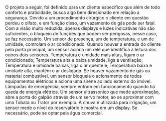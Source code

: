 O projeto a seguir, foi definido para um cliente específico que além de todo conforto e praticidade, busca algo bem direcionado em relação a segurança.
Devido a um procedimento cirúrgico o cliente em questão perdeu o olfato, e em função disso, um vazamento de gás pode ser fatal. 
Com a visão muito reduzida, apenas displays e luzes indicativas não são suficientes, o bloqueio de funções que podem ser perigosas, nesse caso, se faz necessário.
Um sensor de presença, um de temperatura, e um de umidade, controlam o ar condicionado. 
Quando houver a entrada do cliente pela porta principal, um sensor aciona um relê que identifica a leitura dos outros dois sensores.
Temperatura e umidade mais altas, ligam o ar condicionado;
Temperatura alta e baixa umidade, liga a ventilação; 
Temperatura e umidade baixas, liga o ar quente e;
Temperatura baixa e umidade alta, mantém o ar desligado.
Se houver vazamento de gás ou material combustível, um sensor bloqueia o acionamento de todos equipamentos elétricos e aciona uma sirene ao lado externo do imóvel.
Lâmpadas de emergência, sempre entram em funcionamento quando há queda de energia elétrica.
Um sensor ultrassonico que mede aproximação, abre a porta do galpão através de um servo motor, ao se aproximar com uma Tobata ou Trator por exemplo.
A chuva é utilizada para irrigação, um sensor mede o nível do reservatório e mostra em um display. Se necessário, pode se optar pela água comercial.
